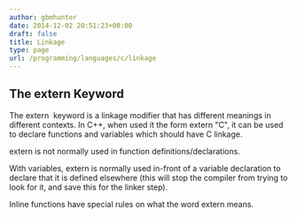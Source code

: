 ```yaml
---
author: gbmhunter
date: 2014-12-02 20:51:23+00:00
draft: false
title: Linkage
type: page
url: /programming/languages/c/linkage
---
```


## The extern Keyword

The extern  keyword is a linkage modifier that has different meanings in different contexts. In C++, when used it the form extern "C", it can be used to declare functions and variables which should have C linkage.

extern is not normally used in function definitions/declarations.

With variables, extern is normally used in-front of a variable declaration to declare that it is defined elsewhere (this will stop the compiler from trying to look for it, and save this for the linker step).

Inline functions have special rules on what the word extern means.
